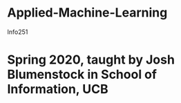 # Applied-Machine-Learning
Info251
# Spring 2020, taught by Josh Blumenstock in School of Information, UCB
